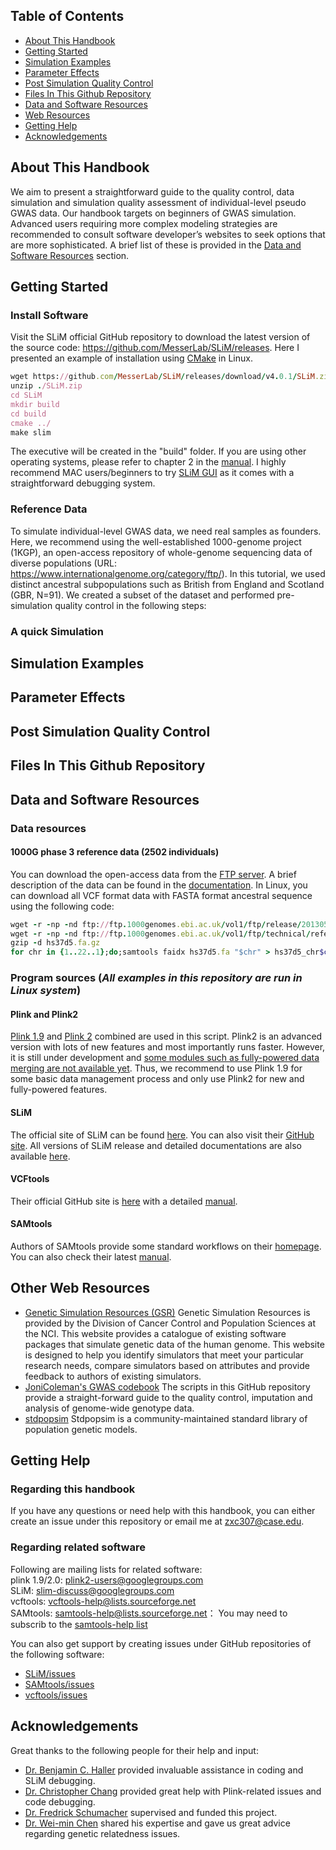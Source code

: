 ## Table of Contents

* [About This Handbook](#About-this-handbook)
* [Getting Started](#getting-started)
* [Simulation Examples](#simulation-examples)
* [Parameter Effects](#parameter-effects)
* [Post Simulation Quality Control](#post-simulation-quality-control)
* [Files In This Github Repository](#files-in-this-github-repository)
* [Data and Software Resources](#data-and-software-resources)
* [Web Resources](#web-resources)
* [Getting Help](#getting-help)
* [Acknowledgements](#acknowledgements)

## About This Handbook

We aim to present a straightforward guide to the quality control, data simulation and simulation quality assessment of individual-level pseudo GWAS data. Our handbook targets on beginners of GWAS simulation. Advanced users requiring more complex modeling strategies are recommended to consult software developer’s websites to seek options that are more sophisticated. A brief list of these is provided in the [Data and Software Resources](#data-and-software-resources) section.

## Getting Started
### Install Software
Visit the SLiM official GitHub repository to download the latest version of the source code: https://github.com/MesserLab/SLiM/releases.
Here I presented an example of installation using [CMake](https://cmake.org/) in Linux.
```ruby
wget https://github.com/MesserLab/SLiM/releases/download/v4.0.1/SLiM.zip
unzip ./SLiM.zip
cd SLiM
mkdir build
cd build
cmake ../
make slim
```
The executive will be created in the "build" folder.
If you are using other operating systems, please refer to chapter 2 in the [manual](https://github.com/MesserLab/SLiM/releases/download/v4.0.1/SLiM_Manual.pdf). I highly recommend MAC users/beginners to try [SLiM GUI](https://github.com/MesserLab/SLiM/releases/download/v4.0.1/SLiM_OSX_Installer.pkg) as it comes with a straightforward debugging system.
### Reference Data
To simulate individual-level GWAS data, we need real samples as founders. Here, we recommend using the well-established 1000-genome project (1KGP), an open-access repository of whole-genome sequencing data of diverse populations (URL: https://www.internationalgenome.org/category/ftp/).
In this tutorial, we used distinct ancestral subpopulations such as British from England and Scotland (GBR, N=91). We created a subset of the dataset and performed pre-simulation quality control in the following steps:

### A quick Simulation
## Simulation Examples
## Parameter Effects
## Post Simulation Quality Control
## Files In This Github Repository
## Data and Software Resources

### Data resources
#### 1000G phase 3 reference data (2502 individuals)
You can download the open-access data from the [FTP server](http://ftp.1000genomes.ebi.ac.uk/vol1/ftp/release/20130502/).
A brief description of the data can be found in the [documentation](http://ftp.1000genomes.ebi.ac.uk/vol1/ftp/release/20130502/README_phase3_callset_20150220).
In Linux, you can download all VCF format data with FASTA format ancestral sequence using the following code:
```ruby
wget -r -np -nd ftp://ftp.1000genomes.ebi.ac.uk/vol1/ftp/release/20130502/
wget -r -np -nd ftp://ftp.1000genomes.ebi.ac.uk/vol1/ftp/technical/reference/phase2_reference_assembly_sequence/hs37d5.fa.gz
gzip -d hs37d5.fa.gz
for chr in {1..22..1};do;samtools faidx hs37d5.fa "$chr" > hs37d5_chr$chr.fa;done
```

### Program sources (*All examples in this repository are run in Linux system*)
#### Plink and Plink2
[Plink 1.9](https://www.cog-genomics.org/plink/1.9/) and [Plink 2](https://www.cog-genomics.org/plink/2.0/) combined are used in this script.
Plink2 is an advanced version with lots of new features and most importantly runs faster.
However, it is still under development and [some modules such as fully-powered data merging are not available yet](https://www.cog-genomics.org/plink/2.0/#:~:text=its%20own%20score.-,Coming%20next,-Fully%2Dpowered%20merge).
Thus, we recommend to use Plink 1.9 for some basic data management process and only use Plink2 for new and fully-powered features.

#### SLiM
The official site of SLiM can be found [here](https://messerlab.org/).
You can also visit their [GitHub site](https://github.com/MesserLab/SLiM).
All versions of SLiM release and detailed documentations are also available [here](https://github.com/MesserLab/SLiM/releases).

#### VCFtools
Their official GitHub site is [here](https://github.com/vcftools/vcftools) with a detailed [manual](https://vcftools.github.io/man_latest.html).

#### SAMtools
Authors of SAMtools provide some standard workflows on their [homepage](http://www.htslib.org/).
You can also check their latest [manual](http://www.htslib.org/doc/samtools.html).


## Other Web Resources
* [Genetic Simulation Resources (GSR)](https://surveillance.cancer.gov/genetic-simulation-resources/)
Genetic Simulation Resources is provided by the Division of Cancer Control and Population Sciences at the NCI.
This website provides a catalogue of existing software packages that simulate genetic data of the human genome. This website is designed to help you identify simulators that meet your particular research needs, compare simulators based on attributes and provide feedback to authors of existing simulators.
* [JoniColeman's GWAS codebook](https://github.com/JoniColeman/gwas_scripts/tree/master)
The scripts in this GitHub repository provide a straight-forward guide to the quality control, imputation and analysis of genome-wide genotype data.
* [stdpopsim](https://popsim-consortium.github.io/stdpopsim-docs/stable/introduction.html)
Stdpopsim is a community-maintained standard library of population genetic models.
## Getting Help
### Regarding this handbook
If you have any questions or need help with this handbook, you can either create an issue under this repository or email me at zxc307@case.edu.

### Regarding related software
Following are mailing lists for related software:  
plink 1.9/2.0: plink2-users@googlegroups.com  
SLiM: slim-discuss@googlegroups.com  
vcftools: vcftools-help@lists.sourceforge.net  
SAMtools: samtools-help@lists.sourceforge.net： You may need to subscrib to the [samtools-help list](https://sourceforge.net/projects/samtools/lists/samtools-help)  


You can also get support by creating issues under GitHub repositories of the following software:
* [SLiM/issues](https://github.com/MesserLab/SLiM/issues)
* [SAMtools/issues](https://github.com/samtools/samtools/issues)
* [vcftools/issues](https://github.com/vcftools/vcftools/issues)

## Acknowledgements
Great thanks to the following people for their help and input:
* [Dr. Benjamin C. Haller](http://benhaller.com/) provided invaluable assistance in coding and SLiM debugging.
* [Dr. Christopher Chang](https://www.linkedin.com/in/christopher-chang-6910a51/) provided great help with Plink-related issues and code debugging.
* [Dr. Fredrick Schumacher](https://case.edu/medicine/pqhs/about/people/primary-faculty/fredrick-r-schumacher) supervised and funded this project.
* [Dr. Wei-min Chen](https://med.virginia.edu/faculty/faculty-listing/wc9c/) shared his expertise and gave us great advice regarding genetic relatedness issues.
